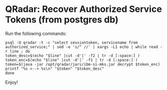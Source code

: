 # QRadar: Recover Authorized Service Tokens (from postgres db)

Run the following commands:

    psql -U qradar -t -c "select sessiontoken, servicename from authorized_service;" | sed -e 's/^ //' | xargs -L1 echo | while read -r line ; do
    token_desc=$(echo "$line" |cut -d'|' -f2 | tr -d [:space:] )
    token_enc=$(echo "$line" |cut -d'|' -f1 | tr -d [:space:] )
    token=$(java -jar /opt/qradar/jars/ibm-si-mks.jar decrypt $token_enc)
    printf "%s <--> %s\n" "$token" "$token_desc"
    done

Enjoy!
